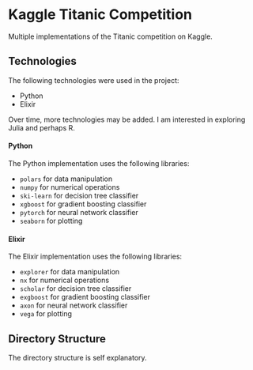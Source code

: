 # Kaggle Titanic Competition
Multiple implementations of the Titanic competition on Kaggle.

## Technologies
The following technologies were used in the project:
+ Python
+ Elixir

Over time, more technologies may be added. I am interested in exploring Julia
and perhaps R.

#### Python
The Python implementation uses the following libraries:
+ `polars` for data manipulation
+ `numpy` for numerical operations
+ `ski-learn` for decision tree classifier
+ `xgboost` for gradient boosting classifier
+ `pytorch` for neural network classifier
+ `seaborn` for plotting

#### Elixir
The Elixir implementation uses the following libraries:
+ `explorer` for data manipulation
+ `nx` for numerical operations
+ `scholar` for decision tree classifier
+ `exgboost` for gradient boosting classifier
+ `axon` for neural network classifier
+ `vega` for plotting

## Directory Structure
The directory structure is self explanatory.

